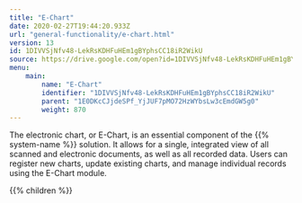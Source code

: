 ```yaml
---
title: "E-Chart"
date: 2020-02-27T19:44:20.933Z
url: "general-functionality/e-chart.html"
version: 13
id: 1DIVVSjNfv48-LekRsKDHFuHEm1gBYphsCC18iR2WikU
source: https://drive.google.com/open?id=1DIVVSjNfv48-LekRsKDHFuHEm1gBYphsCC18iR2WikU
menu:
    main:
        name: "E-Chart"
        identifier: "1DIVVSjNfv48-LekRsKDHFuHEm1gBYphsCC18iR2WikU"
        parent: "1E0DKcCJjdeSPf_YjJUF7pMO72HzWYbsLw3cEmdGW5g0"
        weight: 870
---
```









The electronic chart, or E-Chart, is an essential component of the {{% system-name %}} solution. It allows for a single, integrated view of all scanned and electronic documents, as well as all recorded data. Users can register new charts, update existing charts, and manage individual records using the E-Chart module. 









{{% children %}}

